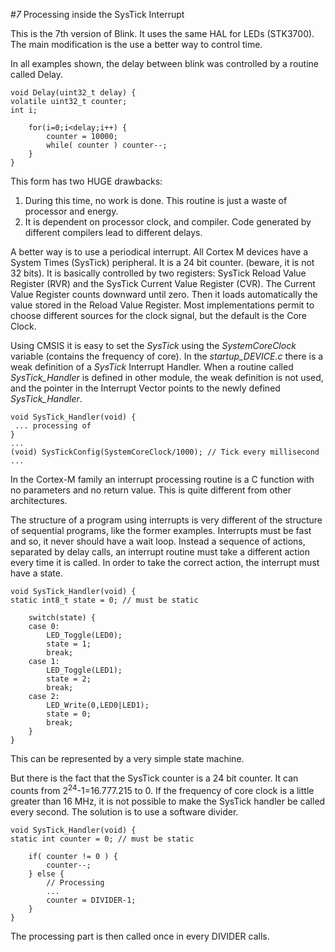 #*7* Processing inside the SysTick Interrupt

This is the 7th version of Blink. It uses the same HAL for LEDs (STK3700). The main modification is the use a better way to control time.

In all examples shown, the delay between blink was controlled by a routine called Delay.

    void Delay(uint32_t delay) {
    volatile uint32_t counter;
    int i;
    
        for(i=0;i<delay;i++) {
            counter = 10000;
            while( counter ) counter--;
        }
    }

This form has two HUGE drawbacks:

1.  During this time, no work is done. This routine is just a waste of processor and energy.
2.  It is dependent on processor clock, and compiler. Code generated by different compilers lead to different delays.

A better way is to use a periodical interrupt. All Cortex M devices have a System Times (SysTick) peripheral.
It is a 24 bit counter. (beware, it is not 32 bits). It is basically controlled by two registers: SysTick Reload Value Register (RVR) and the SysTick Current Value Register (CVR). The Current Value Register counts downward until zero. Then it loads automatically the value stored in the Reload Value Register. Most implementations permit to choose different sources for
the clock signal, but the default is the Core Clock.

Using CMSIS it is easy to set the *SysTick* using the *SystemCoreClock* variable (contains the frequency of core). In the *startup_DEVICE.c* there is a weak definition of a *SysTick* Interrupt Handler. When a routine called *SysTick_Handler* is defined in other module, the weak definition is not used, and the pointer in the Interrupt Vector points to the newly defined *SysTick_Handler*.

    void SysTick_Handler(void) {
     ... processing of
    }
    ...
    (void) SysTickConfig(SystemCoreClock/1000); // Tick every millisecond
    ...

In the Cortex-M family an interrupt processing routine is a C function with no parameters and no return value. This is quite different from other architectures.

The structure of a program using interrupts is very different of the structure of sequential programs, like the former examples. Interrupts must be fast and so, it never should have a wait loop. Instead a sequence of actions, separated by delay calls, an interrupt routine must take a different action every time it is called. In order to take the correct action, the interrupt must have a state.

    void SysTick_Handler(void) {
    static int8_t state = 0; // must be static
    
        switch(state) {
        case 0:
            LED_Toggle(LED0);
            state = 1;
            break;
        case 1:
            LED_Toggle(LED1);
            state = 2;
            break;
        case 2:
            LED_Write(0,LED0|LED1);
            state = 0;
            break;
        }
    }
    
This can be represented by a very simple state machine.

But there is the fact that the SysTick counter is a 24 bit counter. It can counts from
2<sup>24</sup>-1=16.777.215 to 0. If the frequency of core clock is a little greater than 16 MHz, it is not possible to make the SysTick handler be called every second. The solution is to use a software divider.

    void SysTick_Handler(void) {
    static int counter = 0; // must be static
    
        if( counter != 0 ) {
            counter--;
        } else {
            // Processing
            ...
            counter = DIVIDER-1;
        }
    }
    
The processing part is then called once in every DIVIDER calls.

